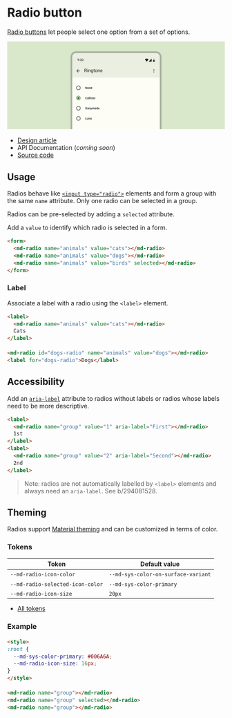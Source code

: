 <!-- catalog-only-start --><!-- ---
name: Radio
dirname: radio
ssrOnly: true
-----><!-- catalog-only-end -->

<catalog-component-header image-align="start">
<catalog-component-header-title slot="title">

# Radio button

<!--*
# Document freshness: For more information, see go/fresh-source.
freshness: { owner: 'lizmitchell' reviewed: '2023-08-01' }
tag: 'docType:reference'
*-->

<!-- github-only-start -->

<!-- go/md-radio -->

<!-- [TOC] -->

<!-- github-only-end -->

[Radio buttons](https://m3.material.io/components/radio-button)<!-- {.external} --> let
people select one option from a set of options.

</catalog-component-header-title>

<img
    class="hero"
    src="images/radio/hero.png"
    alt="A list of items with radio buttons and one selected."
    title="Radio buttons">

</catalog-component-header>

*   [Design article](https://m3.material.io/components/radio-button) <!-- {.external} -->
*   API Documentation (*coming soon*)
*   [Source code](https://github.com/material-components/material-web/tree/main/radio)
    <!-- {.external} -->

<!-- catalog-only-start -->

<!--

## Interactive Demo

{% playgroundexample dirname=dirname %}

-->

<!-- catalog-only-end -->

## Usage

Radios behave like
[`<input type="radio">`](https://developer.mozilla.org/en-US/docs/Web/HTML/Element/input/radio)<!-- {.external} -->
elements and form a group with the same `name` attribute. Only one radio can be
selected in a group.

Radios can be pre-selected by adding a `selected` attribute.

Add a `value` to identify which radio is selected in a form.

<!-- TODO: add image example -->

```html
<form>
  <md-radio name="animals" value="cats"></md-radio>
  <md-radio name="animals" value="dogs"></md-radio>
  <md-radio name="animals" value="birds" selected></md-radio>
</form>
```

### Label

Associate a label with a radio using the `<label>` element.

<!-- TODO: add image example -->

```html
<label>
  <md-radio name="animals" value="cats"></md-radio>
  Cats
</label>

<md-radio id="dogs-radio" name="animals" value="dogs"></md-radio>
<label for="dogs-radio">Dogs</label>
```

## Accessibility

Add an
[`aria-label`](https://developer.mozilla.org/en-US/docs/Web/Accessibility/ARIA/Attributes/aria-label)<!-- {.external} -->
attribute to radios without labels or radios whose labels need to be more
descriptive.

<!-- TODO: add image example -->

```html
<label>
  <md-radio name="group" value="1" aria-label="First"></md-radio>
  1st
</label>
<label>
  <md-radio name="group" value="2" aria-label="Second"></md-radio>
  2nd
</label>
```

> Note: radios are not automatically labelled by `<label>` elements and always
> need an `aria-label`. See b/294081528.

## Theming

Radios support [Material theming](../theming.md) and can be customized in terms
of color.

### Tokens

Token                            | Default value
-------------------------------- | -----------------------------------
`--md-radio-icon-color`          | `--md-sys-color-on-surface-variant`
`--md-radio-selected-icon-color` | `--md-sys-color-primary`
`--md-radio-icon-size`           | `20px`

*   [All tokens](https://github.com/material-components/material-web/blob/main/tokens/_md-comp-radio.scss)
    <!-- {.external} -->

### Example

<!-- TODO: add image example -->

```html
<style>
:root {
  --md-sys-color-primary: #006A6A;
  --md-radio-icon-size: 16px;
}
</style>

<md-radio name="group"></md-radio>
<md-radio name="group" selected></md-radio>
<md-radio name="group"></md-radio>
```
